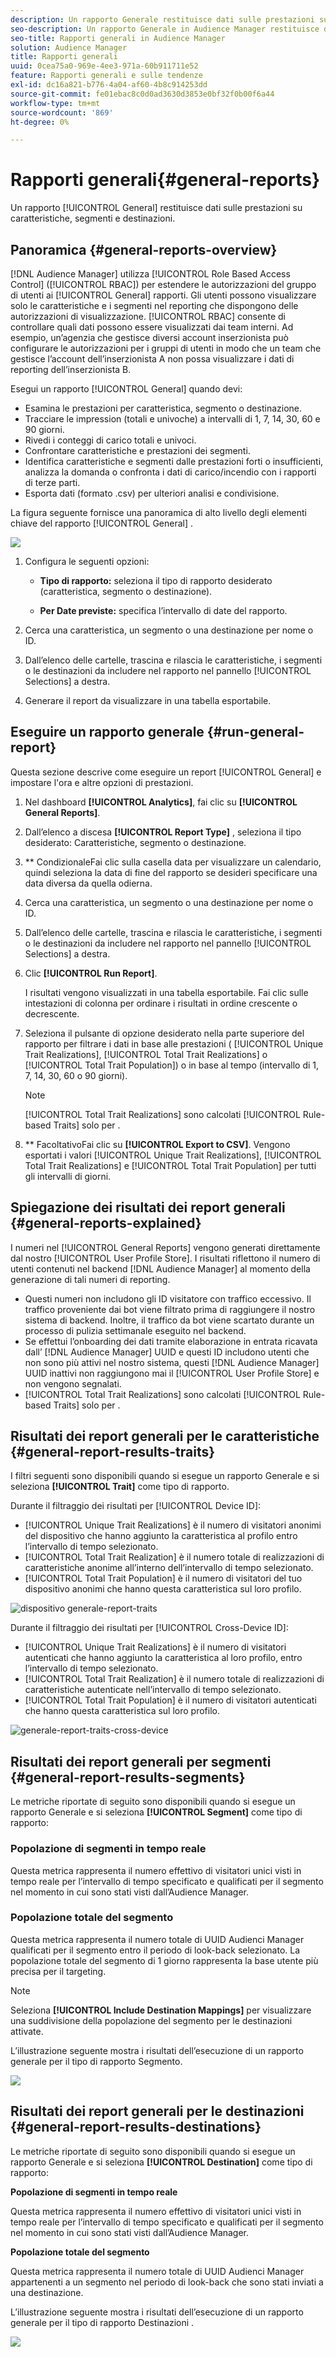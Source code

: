 ```yaml
---
description: Un rapporto Generale restituisce dati sulle prestazioni su caratteristiche, segmenti e destinazioni.
seo-description: Un rapporto Generale in Audience Manager restituisce dati sulle prestazioni su caratteristiche, segmenti e destinazioni.
seo-title: Rapporti generali in Audience Manager
solution: Audience Manager
title: Rapporti generali
uuid: 0cea75a0-969e-4ee3-971a-60b911711e52
feature: Rapporti generali e sulle tendenze
exl-id: dc16a821-b776-4a04-af60-4b8c914253dd
source-git-commit: fe01ebac8c0d0ad3630d3853e0bf32f0b00f6a44
workflow-type: tm+mt
source-wordcount: '869'
ht-degree: 0%

---
```


# Rapporti generali{#general-reports}

Un rapporto [!UICONTROL General] restituisce dati sulle prestazioni su caratteristiche, segmenti e destinazioni.

## Panoramica {#general-reports-overview}

<!-- 

c_general_reports.xml

 -->

[!DNL Audience Manager] utilizza  [!UICONTROL Role Based Access Control] ([!UICONTROL RBAC]) per estendere le autorizzazioni del gruppo di utenti ai  [!UICONTROL General] rapporti. Gli utenti possono visualizzare solo le caratteristiche e i segmenti nel reporting che dispongono delle autorizzazioni di visualizzazione. [!UICONTROL RBAC] consente di controllare quali dati possono essere visualizzati dai team interni. Ad esempio, un’agenzia che gestisce diversi account inserzionista può configurare le autorizzazioni per i gruppi di utenti in modo che un team che gestisce l’account dell’inserzionista A non possa visualizzare i dati di reporting dell’inserzionista B.

Esegui un rapporto [!UICONTROL General] quando devi:

* Esamina le prestazioni per caratteristica, segmento o destinazione.
* Tracciare le impression (totali e univoche) a intervalli di 1, 7, 14, 30, 60 e 90 giorni.
* Rivedi i conteggi di carico totali e univoci.
* Confrontare caratteristiche e prestazioni dei segmenti.
* Identifica caratteristiche e segmenti dalle prestazioni forti o insufficienti, analizza la domanda o confronta i dati di carico/incendio con i rapporti di terze parti.
* Esporta dati (formato .csv) per ulteriori analisi e condivisione.

La figura seguente fornisce una panoramica di alto livello degli elementi chiave del rapporto [!UICONTROL General] .

![](assets/general_reports.png)

1. Configura le seguenti opzioni:

   * **Tipo di rapporto:** seleziona il tipo di rapporto desiderato (caratteristica, segmento o destinazione).

   * **Per Date previste:** specifica l’intervallo di date del rapporto.

2. Cerca una caratteristica, un segmento o una destinazione per nome o ID.
3. Dall’elenco delle cartelle, trascina e rilascia le caratteristiche, i segmenti o le destinazioni da includere nel rapporto nel pannello [!UICONTROL Selections] a destra.
4. Generare il report da visualizzare in una tabella esportabile.

## Eseguire un rapporto generale {#run-general-report}

Questa sezione descrive come eseguire un report [!UICONTROL General] e impostare l&#39;ora e altre opzioni di prestazioni.

<!-- 

t_run_general_report.xml

 -->

1. Nel dashboard **[!UICONTROL Analytics]**, fai clic su **[!UICONTROL General Reports]**.
1. Dall’elenco a discesa **[!UICONTROL Report Type]** , seleziona il tipo desiderato: Caratteristiche, segmento o destinazione.
1. ** CondizionaleFai clic sulla casella data per visualizzare un calendario, quindi seleziona la data di fine del rapporto se desideri specificare una data diversa da quella odierna.
1. Cerca una caratteristica, un segmento o una destinazione per nome o ID.
1. Dall’elenco delle cartelle, trascina e rilascia le caratteristiche, i segmenti o le destinazioni da includere nel rapporto nel pannello [!UICONTROL Selections] a destra.
1. Clic **[!UICONTROL Run Report]**.

   I risultati vengono visualizzati in una tabella esportabile. Fai clic sulle intestazioni di colonna per ordinare i risultati in ordine crescente o decrescente.
1. Seleziona il pulsante di opzione desiderato nella parte superiore del rapporto per filtrare i dati in base alle prestazioni ( [!UICONTROL Unique Trait Realizations], [!UICONTROL Total Trait Realizations] o [!UICONTROL Total Trait Population]) o in base al tempo (intervallo di 1, 7, 14, 30, 60 o 90 giorni).

   >[!NOTE]
   >
   >[!UICONTROL Total Trait Realizations] sono calcolati  [!UICONTROL Rule-based Traits] solo per .

1. ** FacoltativoFai clic su  **[!UICONTROL Export to CSV]**. Vengono esportati i valori [!UICONTROL Unique Trait Realizations], [!UICONTROL Total Trait Realizations] e [!UICONTROL Total Trait Population] per tutti gli intervalli di giorni.

## Spiegazione dei risultati dei report generali {#general-reports-explained}

I numeri nel [!UICONTROL General Reports] vengono generati direttamente dal nostro [!UICONTROL User Profile Store]. I risultati riflettono il numero di utenti contenuti nel backend [!DNL Audience Manager] al momento della generazione di tali numeri di reporting.

* Questi numeri non includono gli ID visitatore con traffico eccessivo. Il traffico proveniente dai bot viene filtrato prima di raggiungere il nostro sistema di backend. Inoltre, il traffico da bot viene scartato durante un processo di pulizia settimanale eseguito nel backend.
* Se effettui l’onboarding dei dati tramite elaborazione in entrata ricavata dall’ [!DNL Audience Manager] UUID e questi ID includono utenti che non sono più attivi nel nostro sistema, questi [!DNL Audience Manager] UUID inattivi non raggiungono mai il [!UICONTROL User Profile Store] e non vengono segnalati.
* [!UICONTROL Total Trait Realizations] sono calcolati  [!UICONTROL Rule-based Traits] solo per .

## Risultati dei report generali per le caratteristiche {#general-report-results-traits}

I filtri seguenti sono disponibili quando si esegue un rapporto Generale e si seleziona **[!UICONTROL Trait]** come tipo di rapporto.

Durante il filtraggio dei risultati per [!UICONTROL Device ID]:

* [!UICONTROL Unique Trait Realizations] è il numero di visitatori anonimi del dispositivo che hanno aggiunto la caratteristica al profilo entro l’intervallo di tempo selezionato.
* [!UICONTROL Total Trait Realization] è il numero totale di realizzazioni di caratteristiche anonime all’interno dell’intervallo di tempo selezionato.
* [!UICONTROL Total Trait Population] è il numero di visitatori del tuo dispositivo anonimi che hanno questa caratteristica sul loro profilo.

![dispositivo generale-report-traits](assets/general-report-traits-deviceid.png)

Durante il filtraggio dei risultati per [!UICONTROL Cross-Device ID]:

* [!UICONTROL Unique Trait Realizations] è il numero di visitatori autenticati che hanno aggiunto la caratteristica al loro profilo, entro l’intervallo di tempo selezionato.
* [!UICONTROL Total Trait Realization] è il numero totale di realizzazioni di caratteristiche autenticate nell’intervallo di tempo selezionato.
* [!UICONTROL Total Trait Population] è il numero di visitatori autenticati che hanno questa caratteristica sul loro profilo.

![generale-report-traits-cross-device](assets/general-report-traits-cross-device.png)

<!-- 
### Unique Trait Realizations

This metric represents the unique number of [Audience Manager Unique User IDs (UUID)](../reference/ids-in-aam.md) that qualified for the trait in your selected time range. For example, if a user visited your homepage three times on 10/1, you would see one Unique Trait Realization.

### Total Trait Realizations

This metric represents the total amount of trait fires for the trait in your selected time range. For example, if a user visited your homepage, then navigated to your tech news and your sports news sections, they would appear in the General Report as three total trait realizations, and one unique trait realization.

### Total Trait Population

This metric represents the total amount of Audience Manager UUIDs that are currently qualified for the trait. Use this number to understand the total amount of users you could use for segmentation and targeting. Typically, users remain part of a trait for [120 days](../features/traits/create-onboarded-rule-based-traits.md#set-expiration-interval). For example, a user visiting your homepage three times today and never returning afterwards, would remain as a user in this population every day until 120 days from now. At the 120 day mark, they would be removed from the population. Read our [Trait and Segment Qualification Reference](../features/traits/trait-and-segment-qualification-reference.md) for more examples on the difference between Unique Trait Realizations and Total Trait Population.

The illustration below shows the results of running a general report for the Trait report type. -->
<!-- 
![](assets/general_reports_metrics.png) -->


## Risultati dei report generali per segmenti {#general-report-results-segments}

Le metriche riportate di seguito sono disponibili quando si esegue un rapporto Generale e si seleziona **[!UICONTROL Segment]** come tipo di rapporto:

### Popolazione di segmenti in tempo reale

Questa metrica rappresenta il numero effettivo di visitatori unici visti in tempo reale per l’intervallo di tempo specificato e qualificati per il segmento nel momento in cui sono stati visti dall’Audience Manager.

### Popolazione totale del segmento

Questa metrica rappresenta il numero totale di UUID Audienci Manager qualificati per il segmento entro il periodo di look-back selezionato. La popolazione totale del segmento di 1 giorno rappresenta la base utente più precisa per il targeting.

>[!NOTE]
>
>Seleziona **[!UICONTROL Include Destination Mappings]** per visualizzare una suddivisione della popolazione del segmento per le destinazioni attivate.

L’illustrazione seguente mostra i risultati dell’esecuzione di un rapporto generale per il tipo di rapporto Segmento.

![](assets/general_reports_segment_metrics.png)

## Risultati dei report generali per le destinazioni {#general-report-results-destinations}

Le metriche riportate di seguito sono disponibili quando si esegue un rapporto Generale e si seleziona **[!UICONTROL Destination]** come tipo di rapporto:

**Popolazione di segmenti in tempo reale**

Questa metrica rappresenta il numero effettivo di visitatori unici visti in tempo reale per l’intervallo di tempo specificato e qualificati per il segmento nel momento in cui sono stati visti dall’Audience Manager.

**Popolazione totale del segmento**

Questa metrica rappresenta il numero totale di UUID Audienci Manager appartenenti a un segmento nel periodo di look-back che sono stati inviati a una destinazione.

L’illustrazione seguente mostra i risultati dell’esecuzione di un rapporto generale per il tipo di rapporto Destinazioni .

![](assets/general_reports_destinations.png)
